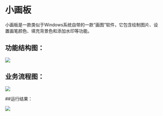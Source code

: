# 小画板 #

小画板是一款类似于Windows系统自带的一款“画图”软件，它包含绘制图片、设置画笔颜色、填充背景色和添加水印等功能。

## 功能结构图： ##

![](https://i.imgur.com/PJzkgZr.png)

## 业务流程图： ##

![](https://i.imgur.com/fslC9ID.png)

##运行结果：

![](https://i.imgur.com/pXlpNV5.png)